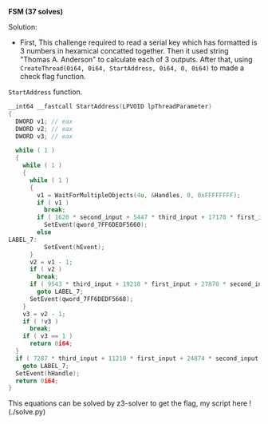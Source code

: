 **FSM (37 solves)**

Solution:
- First, This challenge required to read a serial key which has formatted is 3 numbers in hexamical concatted together. Then it used string "Thomas A. Anderson" to calculate each of 3 outputs. After that, using `CreateThread(0i64, 0i64, StartAddress, 0i64, 0, 0i64)` to made a check flag function.

`StartAddress` function.
```c
__int64 __fastcall StartAddress(LPVOID lpThreadParameter)
{
  DWORD v1; // eax
  DWORD v2; // eax
  DWORD v3; // eax

  while ( 1 )
  {
    while ( 1 )
    {
      while ( 1 )
      {
        v1 = WaitForMultipleObjects(4u, &Handles, 0, 0xFFFFFFFF);
        if ( v1 )
          break;
        if ( 1620 * second_input + 5447 * third_input + 17170 * first_input == ((unsigned int)first_output ^ 0x2ED0F8B0) )
          SetEvent(qword_7FF6DEDF5660);
        else
LABEL_7:
          SetEvent(hEvent);
      }
      v2 = v1 - 1;
      if ( v2 )
        break;
      if ( 9543 * third_input + 19218 * first_input + 27870 * second_input != (HIDWORD(first_output) ^ 0x63987AEB) )
        goto LABEL_7;
      SetEvent(qword_7FF6DEDF5668);
    }
    v3 = v2 - 1;
    if ( !v3 )
      break;
    if ( v3 == 1 )
      return 0i64;
  }
  if ( 7287 * third_input + 11210 * first_input + 24874 * second_input != (third_output ^ 0xB6DDCFF6) )
    goto LABEL_7;
  SetEvent(hHandle);
  return 0i64;
}
```

This equations can be solved by z3-solver to get the flag, my script here !(./solve.py)
